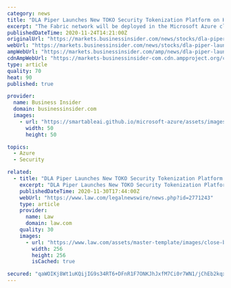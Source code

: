```yaml
---
category: news
title: "DLA Piper Launches New TOKO Security Tokenization Platform on Hedera Hashgraph, Hyperledger Fabric, and Microsoft Azure"
excerpt: "The Fabric network will be deployed in the Microsoft Azure cloud environment, connecting to the Hedera public mainnet. \"Hyperledger Fabric is powering significant innovation in enterprise ..."
publishedDateTime: 2020-11-24T14:21:00Z
originalUrl: "https://markets.businessinsider.com/news/stocks/dla-piper-launches-new-toko-security-tokenization-platform-on-hedera-hashgraph-hyperledger-fabric-and-microsoft-azure-1029834403"
webUrl: "https://markets.businessinsider.com/news/stocks/dla-piper-launches-new-toko-security-tokenization-platform-on-hedera-hashgraph-hyperledger-fabric-and-microsoft-azure-1029834403"
ampWebUrl: "https://markets.businessinsider.com/amp/news/dla-piper-launches-new-toko-security-tokenization-platform-on-hedera-hashgraph-hyperledger-fabric-and-microsoft-azure-1029834403"
cdnAmpWebUrl: "https://markets-businessinsider-com.cdn.ampproject.org/c/s/markets.businessinsider.com/amp/news/dla-piper-launches-new-toko-security-tokenization-platform-on-hedera-hashgraph-hyperledger-fabric-and-microsoft-azure-1029834403"
type: article
quality: 70
heat: 90
published: true

provider:
  name: Business Insider
  domain: businessinsider.com
  images:
    - url: "https://smartableai.github.io/microsoft-azure/assets/images/organizations/businessinsider.com-50x50.jpg"
      width: 50
      height: 50

topics:
  - Azure
  - Security

related:
  - title: "DLA Piper Launches New TOKO Security Tokenization Platform on Hedera Hashgraph, Hyperledger Fabric, and Microsoft Azure"
    excerpt: "DLA Piper Launches New TOKO Security Tokenization Platform on Hedera Hashgraph, Hyperledger Fabric, and Microsoft Azure. Nov 30, 2020 1:44 PM ET. Legal Newswire POWERED BY LAW.COM"
    publishedDateTime: 2020-11-30T17:44:00Z
    webUrl: "https://www.law.com/legalnewswire/news.php?id=2771243"
    type: article
    provider:
      name: Law
      domain: law.com
    quality: 30
    images:
      - url: "https://www.law.com/assets/master-template/images/close-btn.png"
        width: 256
        height: 256
        isCached: true

secured: "qaWOIKj8Wt1uKQijIG9s34RT6+DFnR1F7ONKJhJxfM7Ci0r7WN1/jChEb2kqx+vEFlFqYMoq6ApDgbqjjLslLqSkdL+tSrwysJTDMMBTlLIXViXVLIDIRkGF46Bvwk4WYN6FQaW+ffzw/YsE6nAi6s3fhIno41C6lOIJavvvkOCUSMMb4/+QDP4WENRrMVxChyei4PuNyGGItbqkOqAxUzXD02yK3K5hP1GegInQBZ2jSK7YwM0KyXZukZ99JblnRh8SBv+0hi9tVK7W+6BIlnIXdQ7xoHnGcAYK5tHS68Nz0mwQJvHz7ZvkFJaKH0ouARCu+9YhncHBAjRPOCKkPjDojpmSIrTmoQdPBM49nRw=;EobntLWvpyK5bX+pr1b8cw=="
---
```


